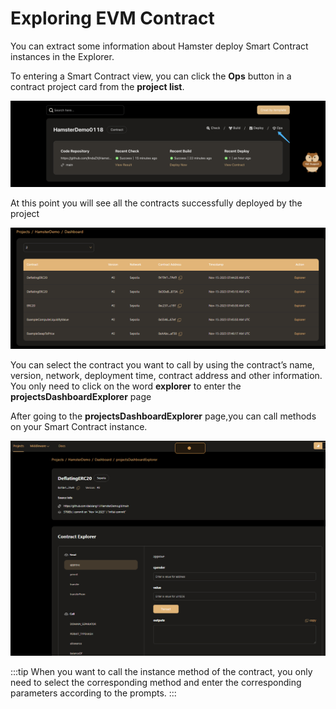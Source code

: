 
# Exploring EVM Contract

You can extract some information about Hamster deploy Smart Contract instances in the Explorer. 


To entering a Smart Contract view, you can click the **Ops** button in a contract project card from the **project list**.

![createProject](./img/projectListOps.png)

At this point you will see all the contracts successfully deployed by the project

![createProject](./img/evm_deploy_dashboard.png)

You can select the contract you want to call by using the contract’s name, version, network, deployment time, contract address and other information.  
You only need to click on the word **explorer** to enter the **projectsDashboardExplorer** page  

After going to the **projectsDashboardExplorer** page,you can call methods on your Smart Contract instance.

![createProject](./img/evm_exploper01.png)

:::tip
When you want to call the instance method of the contract, you only need to select the corresponding method and enter the corresponding parameters according to the prompts.
::: 
